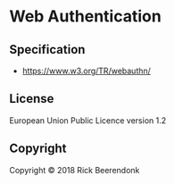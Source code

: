 # Web Authentication

## Specification

* https://www.w3.org/TR/webauthn/

## License

European Union Public Licence version 1.2

## Copyright

Copyright © 2018 Rick Beerendonk